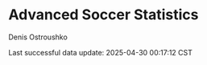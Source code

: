 # Advanced Soccer Statistics
Denis Ostroushko

<!-- gfm -->

Last successful data update: 2025-04-30 00:17:12 CST
